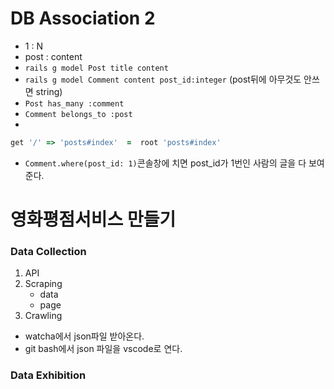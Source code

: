 # DB Association 2

- 1 : N
- post : content
- `rails g model Post title content`
- `rails g model Comment content post_id:integer`    (post뒤에 아무것도 안쓰면 string)
- `Post has_many :comment`
- `Comment belongs_to :post`
- 

```ruby
get '/' => 'posts#index'  =  root 'posts#index'
```

- `Comment.where(post_id: 1)`콘솔창에 치면 post_id가 1번인 사람의 글을 다 보여준다.





# 영화평점서비스 만들기

### Data Collection

1. API
2. Scraping 
   - data
   - page
3. Crawling

- watcha에서 json파일 받아온다.
- git bash에서 json 파일을 vscode로 연다.



### Data Exhibition